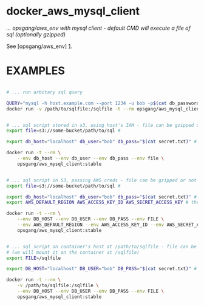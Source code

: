 # docker\_aws\_mysql\_client
[1]: https://github.com/opsgang/docker_aws_env "github repo for aws_env docker image"
<!--
    vim: et sr sw=4 ts=4 smartindent syntax=markdown:
-->

_... opsgang/aws_env with mysql client - default CMD will execute a file of sql (optionally gzipped)_


See [opsgang/aws_env] [1].

# EXAMPLES

```bash

# ... run arbitary sql query

QUERY="mysql -h host.example.com --port 1234 -u bob -p$(cat db_password.txt) my_db -e 'select * from my_table;'"
docker run -v /path/to/sqlfile:/sqlfile -t --rm opsgang/aws_mysql_client:stable "/bin/bash -C $QUERY"

```

```bash

# ... sql script stored in s3, using host's IAM - file can be gzipped or not.
export file=s3://some-bucket/path/to/sql #

export db_host="localhost" db_user="bob" db_pass="$(cat secret.txt)" # change values as needed

docker run -t --rm \
    --env db_host --env db_user --env db_pass --env file \
    opsgang/aws_mysql_client:stable

```

```bash

# ... sql script in S3, passing AWS creds - file can be gzipped or not
export file=s3://some-bucket/path/to/sql #

export db_host="localhost" db_user="bob" db_pass="$(cat secret.txt)" # change values as needed
export AWS_DEFAULT_REGION AWS_ACCESS_KEY_ID AWS_SECRET_ACCESS_KEY # these should be defined already

docker run -t --rm \
    --env DB_HOST --env DB_USER --env DB_PASS --env FILE \
    --env AWS_DEFAULT_REGION --env AWS_ACCESS_KEY_ID --env AWS_SECRET_ACCESS_KEY
    opsgang/aws_mysql_client:stable

```

```bash

# ... sql script on container's host at /path/to/sqlfile - file can be gzipped or not.
# (we will mount it on the container at /sqlfile)
export FILE=/sqlfile

export DB_HOST="localhost" DB_USER="bob" DB_PASS="$(cat secret.txt)" # change values as needed

docker run -t --rm \
    -v /path/to/sqlfile:/sqlfile \
    --env DB_HOST --env DB_USER --env DB_PASS --env FILE \
    opsgang/aws_mysql_client:stable

```

